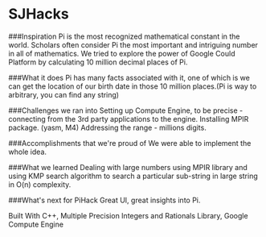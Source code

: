 # SJHacks


###Inspiration
Pi is the most recognized mathematical constant in the world. Scholars often consider Pi the most important and intriguing number in all of mathematics. We tried to explore the power of Google Could Platform by calculating 10 million decimal places of Pi.

###What it does
Pi has many facts associated with it, one of which is we can get the location of our birth date in those 10 million places.(Pi is way to arbitrary, you can find any string)

###Challenges we ran into
Setting up Compute Engine, to be precise - connecting from the 3rd party applications to the engine. Installing MPIR package. (yasm, M4) Addressing the range - millions digits.

###Accomplishments that we're proud of
We were able to implement the whole idea.

###What we learned
Dealing with large numbers using MPIR library and using KMP search algorithm to search a particular sub-string in large string in O(n) complexity.

###What's next for PiHack
Great UI, great insights into Pi.

Built With
C++, Multiple Precision Integers and Rationals Library, Google Compute Engine
